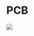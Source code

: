 # PCB

![](https://github.com/pasgabriele/lora-weather-station/tree/main/External%20module/pcb-external-module/pcb-external-module-v1.svg)
